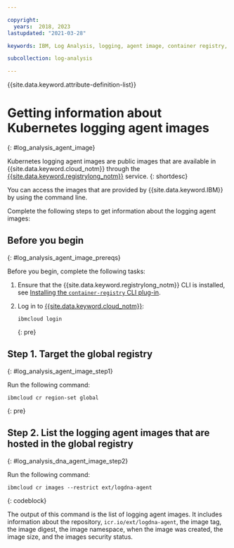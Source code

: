 ```yaml
---

copyright:
  years:  2018, 2023
lastupdated: "2021-03-28"

keywords: IBM, Log Analysis, logging, agent image, container registry, icr

subcollection: log-analysis

---
```


{{site.data.keyword.attribute-definition-list}}

# Getting information about Kubernetes logging agent images
{: #log_analysis_agent_image}

Kubernetes logging agent images are public images that are available in {{site.data.keyword.cloud_notm}} through the [{{site.data.keyword.registrylong_notm}}](/docs/Registry?topic=Registry-getting-started) service.
{: shortdesc}

You can access the images that are provided by {{site.data.keyword.IBM}} by using the command line.

Complete the following steps to get information about the logging agent images:

## Before you begin
{: #log_analysis_agent_image_prereqs}

Before you begin, complete the following tasks:

1. Ensure that the {{site.data.keyword.registrylong_notm}} CLI is installed, see [Installing the `container-registry` CLI plug-in](/docs/Registry?topic=Registry-registry_setup_cli_namespace#cli_namespace_registry_cli_install).

2. Log in to [{{site.data.keyword.cloud_notm}}](/docs/cli?topic=cli-ibmcloud_cli#ibmcloud_login):

    ```text
    ibmcloud login
    ```
    {: pre}


## Step 1. Target the global registry
{: #log_analysis_agent_image_step1}

Run the following command:

```text
ibmcloud cr region-set global
```
{: pre}



## Step 2. List the logging agent images that are hosted in the global registry
{: #log_analysis_dna_agent_image_step2}

Run the following command:

```text
ibmcloud cr images --restrict ext/logdna-agent
```
{: codeblock}

The output of this command is the list of logging agent images. It includes information about the repository, `icr.io/ext/logdna-agent`, the image tag, the image digest, the image namespace, when the image was created, the image size, and the images security status.
